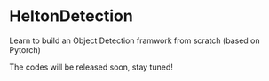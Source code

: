 # HeltonDetection
Learn to build an Object Detection framwork from scratch (based on Pytorch)

The codes will be released soon, stay tuned!
